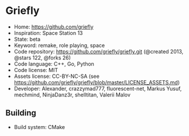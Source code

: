 # Griefly

- Home: https://github.com/griefly
- Inspiration: Space Station 13
- State: beta
- Keyword: remake, role playing, space
- Code repository: https://github.com/griefly/griefly.git (@created 2013, @stars 122, @forks 26)
- Code language: C++, Go, Python
- Code license: MIT
- Assets license: CC-BY-NC-SA (see https://github.com/griefly/griefly/blob/master/LICENSE_ASSETS.md)
- Developer: Alexander, crazzymad777, fluorescent-net, Markus Yusuf, mechmind, NinjaDanz3r, shelltitan, Valerii Malov

## Building

- Build system: CMake
